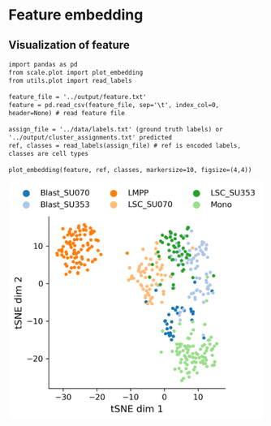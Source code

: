 # Feature embedding

## Visualization of feature

    import pandas as pd
    from scale.plot import plot_embedding
    from utils.plot import read_labels
    
    feature_file = '../output/feature.txt'
    feature = pd.read_csv(feature_file, sep='\t', index_col=0, header=None) # read feature file
    
    assign_file = '../data/labels.txt' (ground truth labels) or '../output/cluster_assignments.txt' predicted
    ref, classes = read_labels(assign_file) # ref is encoded labels, classes are cell types
   
    plot_embedding(feature, ref, classes, markersize=10, figsize=(4,4))
    
    
![feature embedding](feature_embedding.png)
